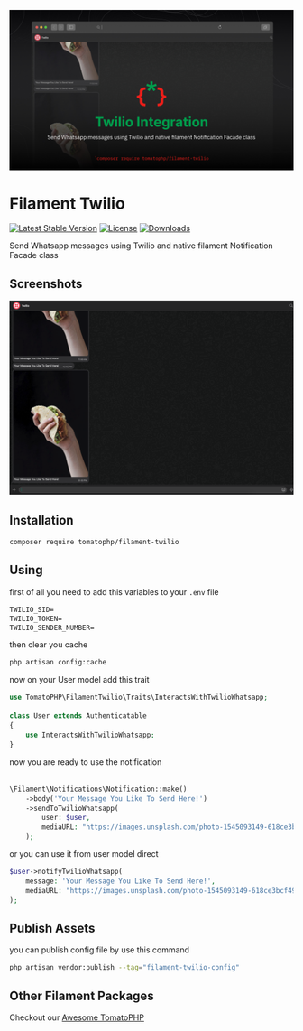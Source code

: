 ![Screenshot](https://raw.githubusercontent.com/tomatophp/filament-twilio/master/arts/3x1io-tomato-twilio.jpg)

# Filament Twilio

[![Latest Stable Version](https://poser.pugx.org/tomatophp/filament-twilio/version.svg)](https://packagist.org/packages/tomatophp/filament-twilio)
[![License](https://poser.pugx.org/tomatophp/filament-twilio/license.svg)](https://packagist.org/packages/tomatophp/filament-twilio)
[![Downloads](https://poser.pugx.org/tomatophp/filament-twilio/d/total.svg)](https://packagist.org/packages/tomatophp/filament-twilio)

Send Whatsapp messages using Twilio and native filament Notification Facade class

## Screenshots

![Message](https://raw.githubusercontent.com/tomatophp/filament-twilio/master/arts/message.png)

## Installation

```bash
composer require tomatophp/filament-twilio
```

## Using

first of all you need to add this variables to your `.env` file

```dotenv
TWILIO_SID=
TWILIO_TOKEN=
TWILIO_SENDER_NUMBER=
```

then clear you cache

```bash
php artisan config:cache
```

now on your User model add this trait

```php
use TomatoPHP\FilamentTwilio\Traits\InteractsWithTwilioWhatsapp;

class User extends Authenticatable
{
    use InteractsWithTwilioWhatsapp;
}
```

now you are ready to use the notification

```php

\Filament\Notifications\Notification::make()
    ->body('Your Message You Like To Send Here!')
    ->sendToTwilioWhatsapp(
        user: $user,
        mediaURL: "https://images.unsplash.com/photo-1545093149-618ce3bcf49d?ixlib=rb-1.2.1&ixid=eyJhcHBfaWQiOjEyMDd9&auto=format&fit=crop&w=668&q=80"
    );
```

or you can use it from user model direct

```php
$user->notifyTwilioWhatsapp(
    message: 'Your Message You Like To Send Here!',
    mediaURL: "https://images.unsplash.com/photo-1545093149-618ce3bcf49d?ixlib=rb-1.2.1&ixid=eyJhcHBfaWQiOjEyMDd9&auto=format&fit=crop&w=668&q=80"
);
```

## Publish Assets

you can publish config file by use this command

```bash
php artisan vendor:publish --tag="filament-twilio-config"
```

## Other Filament Packages

Checkout our [Awesome TomatoPHP](https://github.com/tomatophp/awesome)
